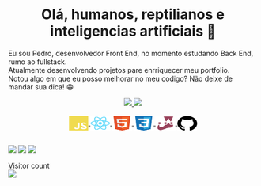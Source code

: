 ### <h1 align="center">Olá, humanos, reptilianos e inteligencias artificiais 🖖</h1>
  Eu sou Pedro, desenvolvedor Front End, no momento estudando Back End, rumo ao fullstack.<br>
  Atualmente desenvolvendo projetos pare enrriquecer meu portfolio.<br>
  Notou algo em que eu posso melhorar no meu codigo? Não deixe de mandar sua dica! 😁<br>
  <div>
    <div align="center">
      <a href="https://github.com/PedroSehn">
      <img style="display: inline_block" height="150em" src="https://github-readme-stats.vercel.app/api?username=PedroSehn&show_icons=true&theme=dracula&include_all_commits=true&count_private=true"/>
      <img style="display: inline_block" height="150em" src="https://github-readme-stats.vercel.app/api/top-langs/?username=PedroSehn&layout=compact&langs_count=7&theme=dracula"/>
    </div>
  </div>
  
  <div style="display: inline_block" align="center"><br>
    <img align="center" alt="Pedro-Js" height="30" width="40" src="https://raw.githubusercontent.com/devicons/devicon/master/icons/javascript/javascript-plain.svg">
    <img align="center" alt="Pedro-React" height="30" width="40" src="https://raw.githubusercontent.com/devicons/devicon/master/icons/react/react-original.svg">
    <img align="center" alt="Pedro-HTML" height="30" width="40" src="https://raw.githubusercontent.com/devicons/devicon/master/icons/html5/html5-original.svg">
    <img align="center" alt="Pedro-CSS" height="30" width="40" src="https://raw.githubusercontent.com/devicons/devicon/master/icons/css3/css3-original.svg">
    <img align="center" alt="Pedro-Jest" height="30" width="40px" src="https://github.com/fabiosenracorrea/fabiosenracorrea/blob/master/icons/jest.png" />
    <img align="center" alt="Pedro-GitHub" height="30" width="40px" src="https://github.com/fabiosenracorrea/fabiosenracorrea/blob/master/icons/github.png" />
  </div>
  
  
 ##
  <div style="display: inline_block"> 
    <a href="https://www.instagram.com/pedro.shu" target="_blank"><img src="https://img.shields.io/badge/-Instagram-%23E4405F?style=for-the-badge&logo=instagram&logoColor=white" target="_blank"></a> 
    <a href = "mailto:pedrorsehn@hotmail.com"><img src="https://img.shields.io/badge/-Outlook-%23333?style=for-the-badge&logo=gmail&logoColor=white" target="_blank"></a>
    <a href="https://www.linkedin.com/in/pedro-rogowski/" target="_blank"><img src="https://img.shields.io/badge/-LinkedIn-%230077B5?style=for-the-badge&logo=linkedin&logoColor=white" target="_blank"></a> 
  </div>
  
  <div style="display: inline_block">
    <p> 
      Visitor count<br>
      <img src="https://profile-counter.glitch.me/PedroSehn/count.svg" />
    </p>
  </div>
 
<!--
**PedroSehn/PedroSehn** is a ✨ _special_ ✨ repository because its `README.md` (this file) appears on your GitHub profile.

Here are some ideas to get you started:

- 🔭 I’m currently working on ...
- 🌱 I’m currently learning ...
- 👯 I’m looking to collaborate on ...
- 🤔 I’m looking for help with ...
- 💬 Ask me about ...
- 📫 How to reach me: ...
- 😄 Pronouns: ...
- ⚡ Fun fact: ...
-->
